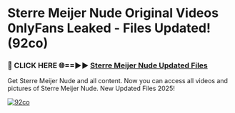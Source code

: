 # Sterre Meijer Nude Original Videos 0nlyFans Leaked - Files Updated! (92co)

<h3>🔴 CLICK HERE 🌐==►► <a href="https://tinyurl.com/52m3yx9h" rel="nofollow">Sterre Meijer Nude Updated Files</a></h3>

Get Sterre Meijer Nude and all content. Now you can access all videos and pictures of Sterre Meijer Nude. New Updated Files 2025!

[![92co](https://i.imgur.com/TnHtlc8.gif)](https://tinyurl.com/52m3yx9h)
